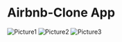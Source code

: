 # Airbnb-Clone App
![Picture1](https://user-images.githubusercontent.com/98543049/204845399-4b191933-2050-47a1-896c-0deaf4147e32.png)
![Picture2](https://user-images.githubusercontent.com/98543049/204845418-3aa214fe-59f4-4dd9-9840-0afe437d6b52.png)
![Picture3](https://user-images.githubusercontent.com/98543049/204845435-c56eb668-6764-4375-9524-83c2346b4c8e.png)
